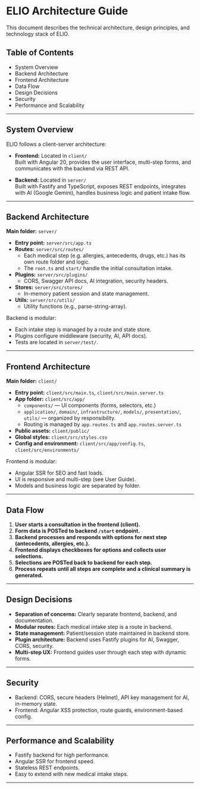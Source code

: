 # ELIO Architecture Guide

This document describes the technical architecture, design principles, and technology stack of ELIO.

## Table of Contents

- System Overview
- Backend Architecture
- Frontend Architecture
- Data Flow
- Design Decisions
- Security
- Performance and Scalability

---

## System Overview

ELIO follows a client-server architecture:

- **Frontend:** Located in `client/`  
  Built with Angular 20, provides the user interface, multi-step forms, and communicates with the backend via REST API.

- **Backend:** Located in `server/`  
  Built with Fastify and TypeScript, exposes REST endpoints, integrates with AI (Google Gemini), handles business logic and patient intake flow.

---

## Backend Architecture

**Main folder:** `server/`

- **Entry point:** `server/src/app.ts`
- **Routes:** `server/src/routes/`
  - Each medical step (e.g. allergies, antecedents, drugs, etc.) has its own route folder and logic.
  - The `root.ts` and `start/` handle the initial consultation intake.
- **Plugins:** `server/src/plugins/`
  - CORS, Swagger API docs, AI integration, security headers.
- **Stores:** `server/src/stores/`
  - In-memory patient session and state management.
- **Utils:** `server/src/utils/`
  - Utility functions (e.g., parse-string-array).

Backend is modular:
- Each intake step is managed by a route and state store.
- Plugins configure middleware (security, AI, API docs).
- Tests are located in `server/test/`.

---

## Frontend Architecture

**Main folder:** `client/`

- **Entry point:** `client/src/main.ts`, `client/src/main.server.ts`
- **App folder:** `client/src/app/`
  - `components/` — UI components (forms, selectors, etc.)
  - `application/`, `domain/`, `infrastructure/`, `models/`, `presentation/`, `utils/` — organized by responsibility.
  - Routing is managed by `app.routes.ts` and `app.routes.server.ts`
- **Public assets:** `client/public/`
- **Global styles:** `client/src/styles.css`
- **Config and environment:** `client/src/app/config.ts`, `client/src/environments/`

Frontend is modular:
- Angular SSR for SEO and fast loads.
- UI is responsive and multi-step (see User Guide).
- Models and business logic are separated by folder.

---

## Data Flow

1. **User starts a consultation in the frontend (client).**
2. **Form data is POSTed to backend `/start` endpoint.**
3. **Backend processes and responds with options for next step (antecedents, allergies, etc.).**
4. **Frontend displays checkboxes for options and collects user selections.**
5. **Selections are POSTed back to backend for each step.**
6. **Process repeats until all steps are complete and a clinical summary is generated.**

---

## Design Decisions

- **Separation of concerns:** Clearly separate frontend, backend, and documentation.
- **Modular routes:** Each medical intake step is a route in backend.
- **State management:** Patient/session state maintained in backend store.
- **Plugin architecture:** Backend uses Fastify plugins for AI, Swagger, CORS, security.
- **Multi-step UX:** Frontend guides user through each step with dynamic forms.

---

## Security

- Backend: CORS, secure headers (Helmet), API key management for AI, in-memory state.
- Frontend: Angular XSS protection, route guards, environment-based config.

---

## Performance and Scalability

- Fastify backend for high performance.
- Angular SSR for frontend speed.
- Stateless REST endpoints.
- Easy to extend with new medical intake steps.

---
